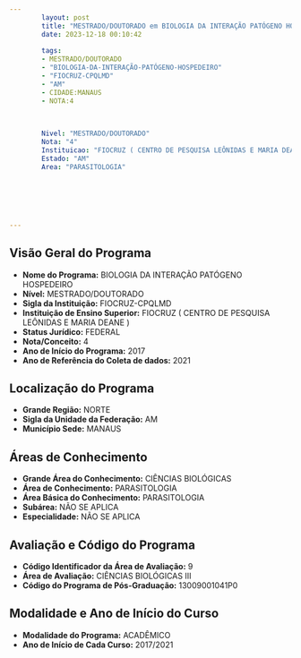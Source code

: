```yaml
---
        layout: post
        title: "MESTRADO/DOUTORADO em BIOLOGIA DA INTERAÇÃO PATÓGENO HOSPEDEIRO na FIOCRUZ-CPQLMD  "
        date: 2023-12-18 00:10:42
     
        tags:
        - MESTRADO/DOUTORADO
        - "BIOLOGIA-DA-INTERAÇÃO-PATÓGENO-HOSPEDEIRO"
        - "FIOCRUZ-CPQLMD"
        - "AM"
        - CIDADE:MANAUS
        - NOTA:4
        
       

        Nivel: "MESTRADO/DOUTORADO"
        Nota: "4"
        Instituicao: "FIOCRUZ ( CENTRO DE PESQUISA LEÔNIDAS E MARIA DEANE )"
        Estado: "AM"
        Area: "PARASITOLOGIA"
        
        
        
        
        
        
---
```

## Visão Geral do Programa
- **Nome do Programa:** BIOLOGIA DA INTERAÇÃO PATÓGENO HOSPEDEIRO
- **Nível:** MESTRADO/DOUTORADO
- **Sigla da Instituição:** FIOCRUZ-CPQLMD
- **Instituição de Ensino Superior:** FIOCRUZ ( CENTRO DE PESQUISA LEÔNIDAS E MARIA DEANE )
- **Status Jurídico:** FEDERAL
- **Nota/Conceito:** 4
- **Ano de Início do Programa:** 2017
- **Ano de Referência do Coleta de dados:** 2021

## Localização do Programa
- **Grande Região:** NORTE
- **Sigla da Unidade da Federação:** AM
- **Município Sede:** MANAUS

## Áreas de Conhecimento
- **Grande Área do Conhecimento:** CIÊNCIAS BIOLÓGICAS
- **Área de Conhecimento:** PARASITOLOGIA
- **Área Básica do Conhecimento:** PARASITOLOGIA
- **Subárea:** NÃO SE APLICA
- **Especialidade:** NÃO SE APLICA

## Avaliação e Código do Programa
- **Código Identificador da Área de Avaliação:** 9
- **Área de Avaliação:** CIÊNCIAS BIOLÓGICAS III
- **Código do Programa de Pós-Graduação:** 13009001041P0


## Modalidade e Ano de Início do Curso
- **Modalidade do Programa:** ACADÊMICO
- **Ano de Início de Cada Curso:** 2017/2021

